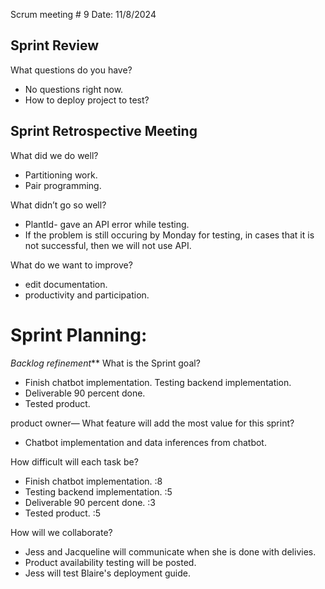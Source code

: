 Scrum meeting # 9
Date: 11/8/2024

## Sprint Review
What questions do you have? 
- No questions right now. 
- How to deploy project to test? 

## Sprint Retrospective Meeting
What did we do well?
- Partitioning work.  
- Pair programming.

What didn’t go so well?	
- PlantId- gave an API error while testing. 
- If the problem is still occuring by Monday for testing, in cases 
that it is not successful, then we will not use API. 

What do we want to improve?
- edit documentation. 
- productivity and participation. 

# Sprint Planning:

_Backlog refinement_**
What is the Sprint goal?
- Finish chatbot implementation. Testing backend implementation. 
- Deliverable 90 percent done. 
- Tested product. 

product owner— What feature will add the most value for this sprint?
- Chatbot implementation and data inferences from chatbot. 

How difficult will each task be? 
- Finish chatbot implementation. :8
- Testing backend implementation. :5
- Deliverable 90 percent done. :3 
- Tested product. :5

How will we collaborate? 
- Jess and Jacqueline will communicate when she is done with delivies. 
- Product availability testing will be posted. 
- Jess will test Blaire's deployment guide. 